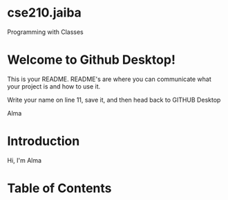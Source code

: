 # cse210.jaiba

 Programming with Classes

# Welcome to Github Desktop!

This is your README. README's are where you can communicate what your project is and how to use it.

Write your name on line 11, save it, and then head back to GITHUB Desktop

Alma

# Introduction

Hi, I'm Alma

# Table of Contents
